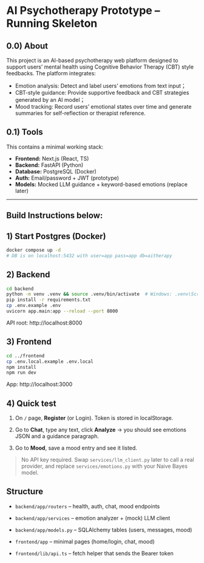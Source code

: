 # AI Psychotherapy Prototype – Running Skeleton

## 0.0) About
This project is an AI-based psychotherapy web platform designed to support users’ mental health using Cognitive Behavior Therapy (CBT) style feedbacks. The platform integrates:
- Emotion analysis: Detect and label users’ emotions from text input；
- CBT-style guidance: Provide supportive feedback and CBT strategies generated by an AI model；
- Mood tracking: Record users’ emotional states over time and generate summaries for self-reflection or therapist reference.


## 0.1) Tools
This contains a minimal working stack:
- **Frontend:** Next.js (React, TS)
- **Backend:** FastAPI (Python)
- **Database:** PostgreSQL (Docker)
- **Auth:** Email/password + JWT (prototype)
- **Models:** Mocked LLM guidance + keyword-based emotions (replace later)

---
## Build Instructions below:

## 1) Start Postgres (Docker)
```bash
docker compose up -d
# DB is on localhost:5432 with user=app pass=app db=aitherapy
```

## 2) Backend
```bash
cd backend
python -m venv .venv && source .venv/bin/activate  # Windows: .venv\Scripts\activate
pip install -r requirements.txt
cp .env.example .env
uvicorn app.main:app --reload --port 8000
```
API root: http://localhost:8000

## 3) Frontend
```bash
cd ../frontend
cp .env.local.example .env.local
npm install
npm run dev
```
App: http://localhost:3000

## 4) Quick test
1. On `/` page, **Register** (or Login). Token is stored in localStorage.

2. Go to **Chat**, type any text, click **Analyze** → you should see emotions JSON and a guidance paragraph.

3. Go to **Mood**, save a mood entry and see it listed.


> No API key required. Swap `services/llm_client.py` later to call a real provider, and replace `services/emotions.py` with your Naive Bayes model.

## Structure
- `backend/app/routers` – health, auth, chat, mood endpoints

- `backend/app/services` – emotion analyzer + (mock) LLM client

- `backend/app/models.py` – SQLAlchemy tables (users, messages, mood)

- `frontend/app` – minimal pages (home/login, chat, mood)

- `frontend/lib/api.ts` – fetch helper that sends the Bearer token

